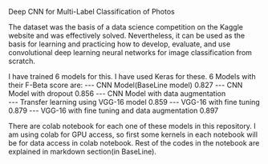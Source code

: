 Deep CNN for Multi-Label Classification of Photos

The dataset was the basis of a data science competition on the Kaggle website and was effectively solved. 
Nevertheless, it can be used as the basis for learning and 
practicing how to develop, evaluate, and use convolutional deep learning neural networks for image classification from scratch.

I have trained 6 models for this. I have used Keras for these.
6 Models with their F-Beta score are:
--- CNN Model(BaseLine model) 0.827
--- CNN Model with dropout  0.856
--- CNN Model with data augmentation  
--- Transfer learning using VGG-16 model  0.859
--- VGG-16 with fine tuning  0.879
--- VGG-16 with fine tuning and data augmentation  0.897

There are colab notebook for each one of these models in this repository.
I am using colab for GPU access, so first some kernels in each notebook will be for data access in colab notebook.
Rest of the codes in the notebook are explained in markdown section(in BaseLine).
